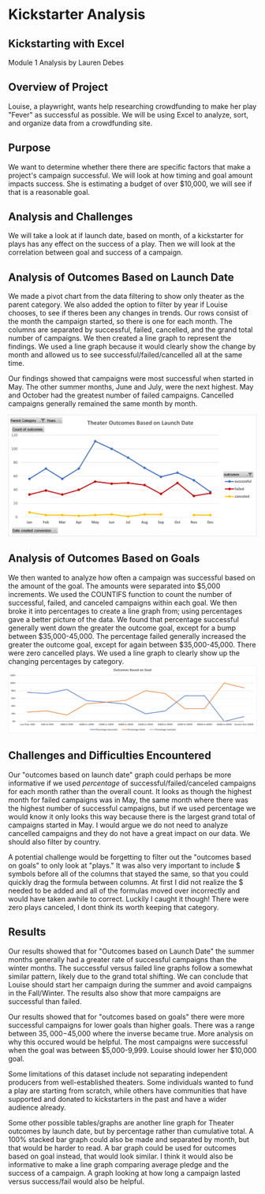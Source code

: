 # Kickstarter Analysis
## Kickstarting with Excel
Module 1 Analysis by Lauren Debes
## Overview of Project
Louise, a playwright, wants help researching crowdfunding to make her play "Fever" as successful as possible. We will be using Excel to analyze, sort, and organize data from a crowdfunding site.
## Purpose
We want to determine whether there there are specific factors that make a project's campaign successful. We will look at how timing and goal amount impacts success. She is estimating a budget of over $10,000, we will see if that is a reasonable goal.
## Analysis and Challenges
We will take a look at if launch date, based on month, of a kickstarter for plays has any effect on the success of a play. Then we will look at the correlation between goal and success of a campaign. 
## Analysis of Outcomes Based on Launch Date
We made a pivot chart from the data filtering to show only theater as the parent category. We also added the option to filter by year if Louise chooses, to see if theres been any changes in trends. Our rows consist of the month the campaign started, so there is one for each month. The columns are separated by successful, failed, cancelled, and the grand total number of campaigns. We then created a line graph to represent the findings. We used a line graph because it would clearly show the change by month and allowed us to see successful/failed/cancelled all at the same time.

Our findings showed that campaigns were most successful when started in May. The other summer months, June and July, were the next highest. May and October had the greatest number of failed campaigns. Cancelled campaigns generally remained the same month by month.

![Theater_Outcomes_vs_Launch.png](https://raw.githubusercontent.com/LaurenDebes/KickstarterAnalysis/main/Theater_Outcomes_vs_Launch.png)

## Analysis of Outcomes Based on Goals
We then wanted to analyze how often a campaign was successful based on the amount of the goal. The amounts were separated into $5,000 increments. We used the COUNTIFS function to count the number of successful, failed, and canceled campaigns within each goal. We then broke it into percentages to create a line graph from; using percentages gave a better picture of the data. We found that percentage successful generally went down the greater the outcome goal, except for a bump between $35,000-45,000. The percentage failed generally increased the greater the outcome goal, except for again between $35,000-45,000. There were zero cancelled plays. We used a line graph to clearly show up the changing percentages by category.
![OutcomesAndGoals](https://raw.githubusercontent.com/LaurenDebes/KickstarterAnalysis/main/Outcomes_vs_Goals.png)

## Challenges and Difficulties Encountered
Our "outcomes based on launch date" graph could perhaps be more informative if we used *percentage* of successful/failed/canceled campaigns for each month rather than the overall count. It looks as though the highest month for failed campaigns was in May, the same month where there was the highest number of successful campaigns, but if we used percentage we would know it only looks this way because there is the largest grand total of campaigns started in May. I would argue we do not need to analyze cancelled campaigns and they do not have a great impact on our data. We should also filter by country.

A potential challenge would be forgetting to filter out the "outcomes based on goals" to only look at "plays." It was also very important to include $ symbols before all of the columns that stayed the same, so that you could quickly drag the formula between columns. At first I did not realize the $ needed to be added and all of the formulas moved over incorrectly and would have taken awhile to correct. Luckily I caught it though! There were zero plays canceled, I dont think its worth keeping that category.
## Results
Our results showed that for "Outcomes based on Launch Date" the summer months generally had a greater rate of successful campaigns than the winter months. The successful versus failed line graphs follow a somewhat similar pattern, likely due to the grand total shifting. We can conclude that Louise should start her campaign during the summer and avoid campaigns in the Fall/Winter. The results also show that more campaigns are successful than failed.

Our results showed that for "outcomes based on goals" there were more successful campaigns for lower goals than higher goals. There was a range between $35,000-$45,000 where the inverse became true. More analysis on why this occured would be helpful. The most campaigns were successful when the goal was between $5,000-9,999. Louise should lower her $10,000 goal.

Some limitations of this dataset include not separating independent producers from well-established theaters. Some individuals wanted to fund a play are starting from scratch, while others have communities that have supported and donated to kickstarters in the past and have a wider audience already. 

Some other possible tables/graphs are another line graph for Theater outcomes by launch date, but by percentage rather than cumulative total. A 100% stacked bar graph could also be made and separated by month, but that would be harder to read. A bar graph could be used for outcomes based on goal instead, that would look similar. I think it would also be informative to make a line graph comparing average pledge and the success of a campaign. A graph looking at how long a campaign lasted versus success/fail would also be helpful.
